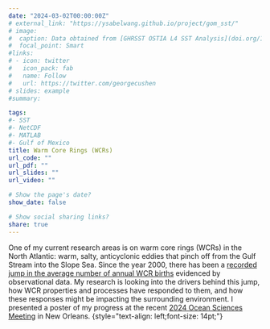 ```yaml
---
date: "2024-03-02T00:00:00Z"
# external_link: "https://ysabelwang.github.io/project/gom_sst/"
# image:
#  caption: Data obtained from [GHRSST OSTIA L4 SST Analysis](doi.org/10.5067/GHOST-4FK01)
#  focal_point: Smart
#links:
# - icon: twitter
#   icon_pack: fab
#   name: Follow
#   url: https://twitter.com/georgecushen
# slides: example
#summary: 

tags:
#- SST
#- NetCDF
#- MATLAB
#- Gulf of Mexico
title: Warm Core Rings (WCRs)
url_code: ""
url_pdf: ""
url_slides: ""
url_video: ""

# Show the page's date?
show_date: false

# Show social sharing links?
share: true
---
```

One of my current research areas is on warm core rings (WCRs) in the North Atlantic$:$ warm, salty, anticyclonic eddies that pinch off from the Gulf Stream into the Slope Sea. Since the year 2000, there has been a <a href="https://www.nature.com/articles/s41598-019-48661-9" target="_blank">recorded jump in the average number of annual WCR births</a> evidenced by observational data. My research is looking into the drivers behind this jump, how WCR properties and processes have responded to them, and how these responses might be impacting the surrounding environment. I presented a poster of my progress at the recent <a href="https://ysabelwang.github.io/conferences/conferences/202402_osm/">2024 Ocean Sciences Meeting</a> in New Orleans.
{style="text-align: left;font-size: 14pt;"}

